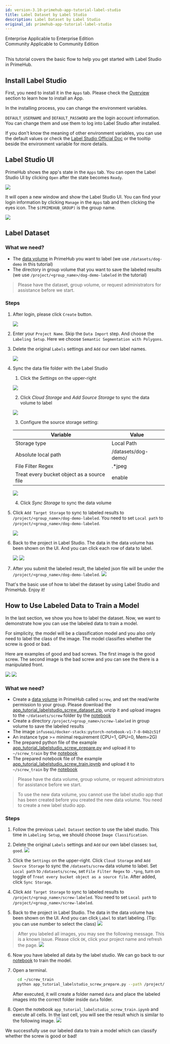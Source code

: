 ```yaml
---
id: version-3.10-primehub-app-tutorial-label-studio
title: Label Dataset by Label Studio
description: Label Dataset by Label Studio
original_id: primehub-app-tutorial-label-studio
---
```

<div class="label-sect">
  <div class="ee-only tooltip">Enterprise
    <span class="tooltiptext">Applicable to Enterprise Edition</span>
  </div>
  <div class="ce-only tooltip">Community
    <span class="tooltiptext">Applicable to Community Edition</span>
  </div>
</div>
<br>

This tutorial covers the basic flow to help you get started with Label Studio in PrimeHub.

## Install Label Studio
First, you need to install it in the `Apps` tab. Please check the [Overview](primehub-app) section to learn how to install an App. 

In the installing process, you can change the environment variables.

`DEFAULT_USERNAME` and `DEFAULT_PASSWORD` are the login account information. You can change them and use them to log into Label Studio after installed.

If you don't know the meaning of other environment variables, you can use the default values or check the [Label Studio Official Doc](https://labelstud.io/guide/start.html#Command-line-arguments-for-starting-Label-Studio) or the tooltip beside the environment variable for more details.

## Label Studio UI
PrimeHub shows the app's state in the `Apps` tab. You can open the Label Studio UI by clicking `Open` after the state becomes `Ready`.

![](assets/app_tutorial_labelstudio_login_page.png)

It will open a new window and show the Label Studio UI. You can find your login information by clicking `Manage` in the `Apps` tab and then clicking the eyes icon. The `$(PRIMEHUB_GROUP)` is the group name.

![](assets/app_tutorial_labelstudio_login_info.png)

## Label Dataset
### What we need?

- The [data volume](guide_manual/admin-volume) in PrimeHub you want to label (we use `/datasets/dog-demo` in this tutorial)
- The directory in group volume that you want to save the labeled results (we use `/project/<group_name>/dog-demo-labeled` in the tutorial)

>Please have the dataset, group volume, or request administrators for assistance before we start.

### Steps

1. After login, please click `Create` button.

    ![](assets/app_tutorial_labelstudio_create.png)

2. Enter your `Project Name`. Skip the `Data Import` step. And choose the `Labeling Setup`. Here we choose `Semantic Segmentation with Polygons`.

3. Delete the original `Labels` settings and `Add` our own label names.

    ![](assets/app_tutorial_labelstudio_labeling_setup.png)

4. Sync the data file folder with the Label Studio

   1. Click the *Settings* on the upper-right

   ![](assets/label_4a.png)

   2. Click *Cloud Storage* and *Add Source Storage* to sync the data volume to label
   
   ![](assets/label_4b.png)
    
   3. Configure the source storage setting:

    |Variable|Value|
    |--------|-----|
    |Storage type|Local Path|
    |Absolute local path|/datasets/dog-demo/|
    |File Filter Regex|.*jpeg|
    |Treat every bucket object as a source file|enable|

   ![](assets/label_4c.png)

   4. Click *Sync Storage* to sync the data volume


5. Click `Add Target Storage` to sync to labeled results to `/project/<group_name>/dog-demo-labeled`. You need to set `Local path` to `/project/<group_name>/dog-demo-labeled`.

    ![](assets/app_tutorial_labelstudio_sync_target.gif)

6. Back to the project in Label Studio. The data in the data volume has been shown on the UI. And you can click each row of data to label.

    ![](assets/app_tutorial_labelstudio_sync_result.png)
    ![](assets/app_tutorial_labelstudio_labeled.png)

7. After you submit the labeled result, the labeled json file will be under the `/project/<group_name>/dog-demo-labeled`.
    ![](assets/app_tutorial_labelstudio_labeled_json.png)

That's the basic use of how to label the dataset by using Label Studio and PrimeHub. Enjoy it!

## How to Use Labeled Data to Train a Model

In the last section, we show you how to label the dataset. Now, we want to demonstrate how you can use the labeled data to train a model.

For simplicity, the model will be a classification model and you also only need to label the class of the image. The model classifies whether the screw is good or bad.

Here are examples of good and bad screws. The first image is the good screw. The second image is the bad screw and you can see the there is a manipulated front.

![](assets/app_tutorial_labelstudio_screw_good.png)
![](assets/app_tutorial_labelstudio_screw_bad.png)

### What we need?

- Create a [data volume](guide_manual/admin-volume) in PrimeHub called `screw`, and set the read/write permission to your group. Please download the [app_tutorial_labelstudio_screw_dataset.zip](assets/app_tutorial_labelstudio_screw_dataset.zip), unzip it and upload images to the `~/datasets/screw` folder by the [notebook](quickstart/launch-project)
- Create a directory `/project/<group_name>/screw-labeled` in group volume to save the labeled results
- The image `infuseai/docker-stacks:pytorch-notebook-v1-7-0-04b2c51f`
- An instance type >= minimal requirement (CPU=1, GPU=0, Mem=2G)
- The prepared python file of the example [app_tutorial_labelstudio_screw_prepare.py](assets/app_tutorial_labelstudio_screw_prepare.py) and upload it to `~/screw_train` by the [notebook](quickstart/launch-project)
- The prepared notebook file of the example [app_tutorial_labelstudio_screw_train.ipynb](assets/app_tutorial_labelstudio_screw_train.ipynb) and upload it to `~/screw_train` by the [notebook](quickstart/launch-project)

>Please have the data volume, group volume, or request administrators for assistance before we start.

>To use the new data volume, you cannot use the label studio app that has been created before you created the new data volume. You need to create a new label studio app.

### Steps

1. Follow the previous `Label Dataset` section to use the label studio. This time in `Labeling Setup`, we should choose `Image Classification`.

2. Delete the original `Labels` settings and `Add` our own label classes: `bad`, `good`.
    ![](assets/app_tutorial_labelstudio_screw_label_classes.png)

3. Click the `Settings` on the upper-right. Click `Cloud Storage` and `Add Source Storage` to sync the `/datasets/screw` data volume to label. Set `Local path` to `/datasets/screw`, set `File Filter Regex` to `.*png`, turn on toggle of `Treat every bucket object as a source file`. After added, click `Sync Storage`.

4. Click `Add Target Storage` to sync to labeled results to `/project/<group_name>/screw-labeled`. You need to set `Local path` to `/project/<group_name>/screw-labeled`.

5. Back to the project in Label Studio. The data in the data volume has been shown on the UI. And you can click `Label` to start labeling. (Tip: you can use number to select the class)
    ![](assets/app_tutorial_labelstudio_screw_label_start.png)

> After you labeled all images, you may see the following message. This is a known issue. Please click `OK`, click your project name and refresh the page.
    ![](assets/app_tutorial_labelstudio_screw_label_completed.png)

6. Now you have labeled all data by the label studio. We can go back to our [notebook](quickstart/launch-project) to train the model.

7. Open a terminal.
    ```bash
      cd ~/screw_train
      python app_tutorial_labelstudio_screw_prepare.py --path /project/<group_name>/screw-labeled/
    ```
    After executed, it will create a folder named `data` and place the labeled images into the correct folder inside `data` folder.

8. Open the notebook `app_tutorial_labelstudio_screw_train.ipynb` and execute all cells. In the last cell, you will see the result which is similar to the following image. 
    ![](assets/app_tutorial_labelstudio_screw_train_completed.png)

We successfully use our labeled data to train a model which can classify whether the screw is good or bad!